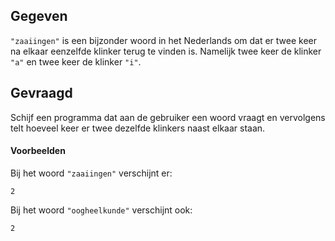 ## Gegeven

`"zaaiingen"` is een bijzonder woord in het Nederlands om dat er twee keer na elkaar eenzelfde klinker terug te vinden is. Namelijk twee keer de klinker `"a"` en twee keer de klinker `"i"`.

## Gevraagd
Schijf een programma dat aan de gebruiker een woord vraagt en vervolgens telt hoeveel keer er twee dezelfde klinkers naast elkaar staan. 

#### Voorbeelden
Bij het woord `"zaaiingen"` verschijnt er:

```
2
```

Bij het woord `"oogheelkunde"` verschijnt ook:

```
2
```